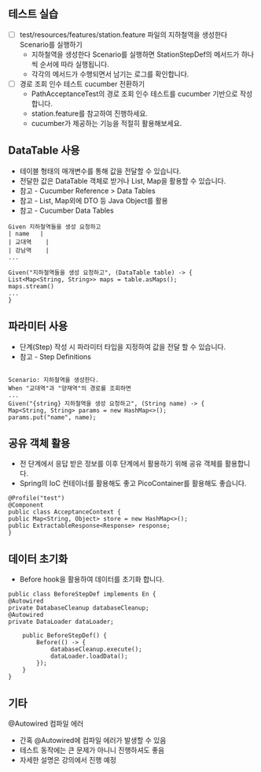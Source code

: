 ## 테스트 실습
- [ ] test/resources/features/station.feature 파일의 지하철역을 생성한다 Scenario를 실행하기
  - 지하철역을 생성한다 Scenario를 실행하면 StationStepDef의 메서드가 하나씩 순서에 따라 실행됩니다.
  - 각각의 메서드가 수행되면서 남기는 로그를 확인합니다.
- [ ] 경로 조회 인수 테스트 cucumber 전환하기
  - PathAcceptanceTest의 경로 조회 인수 테스트를 cucumber 기반으로 작성합니다.
  - station.feature를 참고하여 진행하세요.
  - cucumber가 제공하는 기능을 적절히 활용해보세요.

## DataTable 사용
- 테이블 형태의 매개변수를 통해 값을 전달할 수 있습니다.
- 전달한 값은 DataTable 객체로 받거나 List, Map을 활용할 수 있습니다.
- 참고 - Cucumber Reference > Data Tables
- 참고 - List, Map외에 DTO 등 Java Object를 활용
- 참고 - Cucumber Data Tables

```
Given 지하철역들을 생성 요청하고
| name   |
| 교대역    |
| 강남역    |
...
```
 
```
Given("지하철역들을 생성 요청하고", (DataTable table) -> {
List<Map<String, String>> maps = table.asMaps();
maps.stream()
...
}
```

## 파라미터 사용
- 단계(Step) 작성 시 파라미터 타입을 지정하여 값을 전달 할 수 있습니다.
- 참고 - Step Definitions

```

Scenario: 지하철역을 생성한다.
When "교대역"과 "양재역"의 경로를 조회하면
...
Given("{string} 지하철역을 생성 요청하고", (String name) -> {
Map<String, String> params = new HashMap<>();
params.put("name", name);
```



## 공유 객체 활용
- 전 단계에서 응답 받은 정보를 이후 단계에서 활용하기 위해 공유 객체를 활용합니다.
- Spring의 IoC 컨테이너를 활용해도 좋고 PicoContainer를 활용해도 좋습니다.

```
@Profile("test")
@Component
public class AcceptanceContext {
public Map<String, Object> store = new HashMap<>();
public ExtractableResponse<Response> response;
}
```


## 데이터 초기화
- Before hook을 활용하여 데이터를 초기화 합니다.

```
public class BeforeStepDef implements En {
@Autowired
private DatabaseCleanup databaseCleanup;
@Autowired
private DataLoader dataLoader;

    public BeforeStepDef() {
        Before(() -> {
            databaseCleanup.execute();
            dataLoader.loadData();
        });
    }
}
```

## 기타
@Autowired 컴파일 에러

- 간혹 @Autowired에 컴파일 에러가 발생할 수 있음
- 테스트 동작에는 큰 문제가 아니니 진행하셔도 좋음
- 자세한 설명은 강의에서 진행 예정
